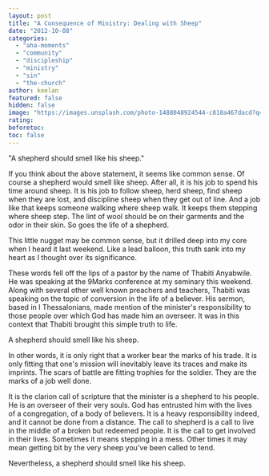 ```yaml
---
layout: post
title: "A Consequence of Ministry: Dealing with Sheep"
date: "2012-10-08"
categories: 
  - "aha-moments"
  - "community"
  - "discipleship"
  - "ministry"
  - "sin"
  - "the-church"
author: keelan
featured: false
hidden: false
image: "https://images.unsplash.com/photo-1488048924544-c818a467dacd?q=80&w=870&auto=format&fit=crop&ixlib=rb-4.0.3&ixid=M3wxMjA3fDB8MHxwaG90by1wYWdlfHx8fGVufDB8fHx8fA%3D%3D"
rating:
beforetoc:
toc: false
---
```


"A shepherd should smell like his sheep."

If you think about the above statement, it seems like common sense. Of course a shepherd would smell like sheep. After all, it is his job to spend his time around sheep. It is his job to follow sheep, herd sheep, find sheep when they are lost, and discipline sheep when they get out of line. And a job like that keeps someone walking where sheep walk. It keeps them stepping where sheep step. The lint of wool should be on their garments and the odor in their skin. So goes the life of a shepherd.

This little nugget may be common sense, but it drilled deep into my core when I heard it last weekend. Like a lead balloon, this truth sank into my heart as I thought over its significance.

These words fell off the lips of a pastor by the name of Thabiti Anyabwile. He was speaking at the 9Marks conference at my seminary this weekend. Along with several other well known preachers and teachers, Thabiti was speaking on the topic of conversion in the life of a believer. His sermon, based in I Thessalonians, made mention of the minister's responsibility to those people over which God has made him an overseer. It was in this context that Thabiti brought this simple truth to life.

A shepherd should smell like his sheep.

In other words, it is only right that a worker bear the marks of his trade. It is only fitting that one's mission will inevitably leave its traces and make its imprints. The scars of battle are fitting trophies for the soldier. They are the marks of a job well done.

It is the clarion call of scripture that the minister is a shepherd to his people. He is an overseer of their very souls. God has entrusted him with the lives of a congregation, of a body of believers. It is a heavy responsibility indeed, and it cannot be done from a distance. The call to shepherd is a call to live in the middle of a broken but redeemed people. It is the call to get involved in their lives. Sometimes it means stepping in a mess. Other times it may mean getting bit by the very sheep you've been called to tend.

Nevertheless, a shepherd should smell like his sheep.

